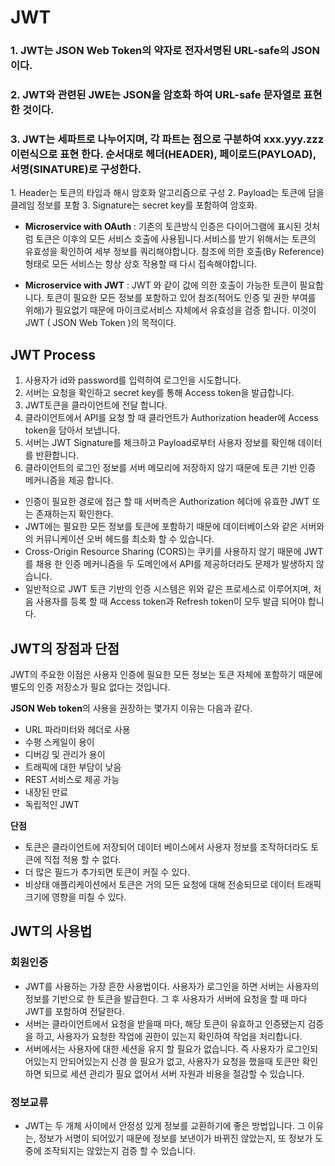 <h1>JWT</h1>


<h3>1. JWT는 JSON Web Token의 약자로 전자서명된 URL-safe의 JSON이다.</h3>

<h3>2. JWT와 관련된 JWE는 JSON을 암호화 하여 URL-safe 문자열로 표현 한 것이다.</h3>

<h3>3. JWT는 세파트로 나누어지며, 각 파트는 점으로 구분하여 xxx.yyy.zzz 이런식으로 표현 한다.
    순서대로 헤더(HEADER), 페이로드(PAYLOAD), 서명(SINATURE)로 구성한다.
</h3>
1. Header는 토큰의 타입과 해시 암호화 알고리즘으로 구성
2. Payload는 토큰에 담을 클레임 정보를 포함
3. Signature는 secret key를 포함하여 암호화.

- **Microservice with OAuth** : 기존의 토큰방식 인증은 다이어그램에 표시된 것처럼 토큰은 이후의 모든 서비스 호출에 사용됩니다.서비스를 받기 위해서는 토큰의 유효성을 확인하여 세부 정보를 쿼리해야합니다.
  참조에 의한 호출(By Reference) 형태로 모든 서비스는 항상 상호 작용할 때 다시 접속해야합니다.

- **Microservice with JWT** : JWT 와 같이 값에 의한 호출이 가능한 토큰이 필요합니다.
  토큰이 필요한 모든 정보를 포함하고 있어 참조(적어도 인증 및 권한 부여를 위해)가 필요없기 때문에 마이크로서비스 자체에서 유효성을 검증 합니다.
  이것이 JWT ( JSON Web Token )의 목적이다.

<h2>JWT Process</h2>

1. 사용자가 id와 password를 입력하여 로그인을 시도합니다.
2. 서버는 요청을 확인하고 secret key를 통해 Access token을 발급합니다.
3. JWT토큰을 클라이언트에 전달 합니다.
4. 클라이언트에서 API를 요청 할 때 클라언트가 Authorization header에 Access token을 담아서 보냅니다.
5. 서버는 JWT Signature를 체크하고 Payload로부터 사용자 정보를 확인해 데이터를 반환합니다.
6. 클라이언트의 로그인 정보를 서버 메모리에 저장하지 않기 때문에 토큰 기반 인증 메커니즘을 제공 합니다.

- 인증이 필요한 경로에 접근 할 때 서버측은 Authorization 헤더에 유효한 JWT 또는 존재하는지 확인한다.
- JWT에는 필요한 모든 정보를 토큰에 포함하기 때문에 데이터베이스와 같은 서버와의 커뮤니케이션 오버 헤드를 최소화 할 수 있습니다.
- Cross-Origin Resource Sharing (CORS)는 쿠키를 사용하지 않기 때문에 JWT를 채용 한 인증 메커니즘을 두 도메인에서 API를 제공하더라도 문제가 발생하지 않습니다.
- 일반적으로 JWT 토큰 기반의 인증 시스템은 위와 같은 프로세스로 이루어지며, 처음 사용자를 등록 할 때 Access token과 Refresh token이 모두 발급 되어야 합니다.

<h2>JWT의 장점과 단점</h2>

JWT의 주요한 이점은 사용자 인증에 필요한 모든 정보는 토큰 자체에 포함하기 때문에 별도의 인증 저장소가 필요 없다는 것입니다.

**JSON Web token**의 사용을 권장하는 몇가지 이유는 다음과 같다.

- URL 파라미터와 헤더로 사용
- 수평 스케일이 용이
- 디버깅 및 관리가 용이
- 트래픽에 대한 부담이 낮음
- REST 서비스로 제공 가능
- 내장된 만료
- 독립적인 JWT

**단점**

- 토큰은 클라이언트에 저장되어 데이터 베이스에서 사용자 정보를 조작하더라도 토큰에 직접 적용 할 수 없다.
- 더 많은 필드가 추가되면 토큰이 커질 수 있다.
- 비상태 애플리케이션에서 토큰은 거의 모든 요청에 대해 전송되므로 데이터 트래픽 크기에 영향을 미칠 수 있다.

<h2>JWT의 사용법</h2>

<h3>회원인증</h3>

* JWT를 사용하는 가장 흔한 사용법이다. 사용자가 로그인을 하면 서버는 사용자의 정보를 기반으로 한 토큰을 발급한다. 그 후 사용자가 서버에 요청을 할 때 마다 JWT를 포함하여 전달한다.
* 서버는 클라이언트에서 요청을 받을때 마다, 해당 토큰이 유효하고 인증됐는지 검증을 하고, 사용자가 요청한 작업에 권한이 있는지 확인하여 작업을 처리합니다.
* 서버에서는 사용자에 대한 세션을 유지 할 필요가 없습니다. 
  즉 사용자가 로그인되어있는지 안되어있는지 신경 쓸 필요가 없고, 사용자가 요청을 했을때 토큰만 확인하면 되므로 세션 관리가 필요 없어서 서버 자원과 비용을 절감할 수 있습니다.

<h3>정보교류</h3>

- JWT는 두 개체 사이에서 안정성 있게 정보를 교환하기에 좋은 방법입니다. 그 이유는, 정보가 서명이 되어있기 때문에 정보를 보낸이가 바뀌진 않았는지, 또 정보가 도중에 조작되지는 않았는지 검증 할 수 있습니다.

